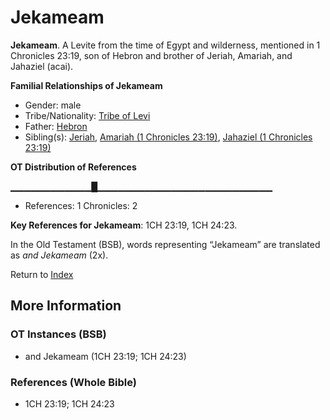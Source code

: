 # Jekameam
**Jekameam**. 
A Levite from the time of Egypt and wilderness, mentioned in 1 Chronicles 23:19, son of Hebron and brother of Jeriah, Amariah, and Jahaziel (acai). 




**Familial Relationships of Jekameam**


* Gender: male
* Tribe/Nationality: [Tribe of Levi](../../../groups/md/acai/Levi.md)
* Father: [Hebron](Hebron.md)
* Sibling(s): [Jeriah](Jeriah.md), [Amariah (1 Chronicles 23:19)](Amariah.3.md), [Jahaziel (1 Chronicles 23:19)](Jahaziel.3.md)


**OT Distribution of References**

▁▁▁▁▁▁▁▁▁▁▁▁█▁▁▁▁▁▁▁▁▁▁▁▁▁▁▁▁▁▁▁▁▁▁▁▁▁▁
* References: 1 Chronicles: 2



**Key References for Jekameam**: 
1CH 23:19, 1CH 24:23. 


In the Old Testament (BSB), words representing “Jekameam” are translated as 
*and Jekameam* (2x). 




Return to [Index](00-Index.md)

## More Information

### OT Instances (BSB)

* and Jekameam (1CH 23:19; 1CH 24:23)



### References (Whole Bible)

* 1CH 23:19; 1CH 24:23



